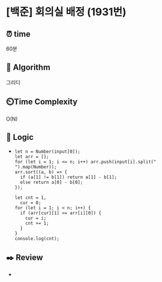 # [백준] 회의실 배정 (1931번)

## ⏰ **time**

60분

## :pushpin: **Algorithm**

그리디

## ⏲️**Time Complexity**

O(N)

## :round_pushpin: **Logic**

- ```
  let n = Number(input[0]);
  let arr = [];
  for (let i = 1; i <= n; i++) arr.push(input[i].split(" ").map(Number));
  arr.sort((a, b) => {
    if (a[1] != b[1]) return a[1] - b[1];
    else return a[0] - b[0];
  });
  
  let cnt = 1,
    cur = 0;
  for (let i = 1; i < n; i++) {
    if (arr[cur][1] <= arr[i][0]) {
      cur = i;
      cnt += 1;
    }
  }
  console.log(cnt);
  ```

## :black_nib: **Review**

- 
